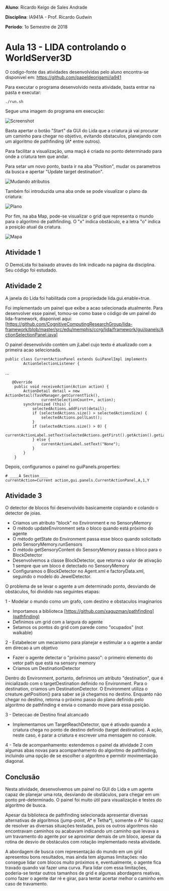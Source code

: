 **Aluno**: Ricardo Keigo de Sales Andrade

**Disciplina**: IA941A - Prof. Ricardo Gudwin

**Período**: 1o Semestre de 2018

# Aula 13 - LIDA controlando o WorldServer3D

O codigo-fonte das atividades desenvolvidas pelo aluno encontra-se disponivel em:
https://github.com/papeldeorigami/ia941

Para executar o programa desenvolvido nesta atividade, basta entrar na pasta e executar:
```
./run.sh
```

Segue uma imagem do programa em execução:

![Screenshot](screenshot.png)

Basta apertar o botão "Start" da GUI do Lida que a criatura já vai procurar um caminho para chegar no objetivo, evitando obstaculos, planejando com um algoritmo de pathfinding (A* entre outros).

Para facilitar a visualização, uma maçã é criada no ponto determinado para onde a criatura tem que andar.

Para setar um novo ponto, basta ir na aba "Position", mudar os parametros da busca e apertar "Update target destination".

![Mudando atributos](position.png)

Também foi introduzida uma aba onde se pode visualizar o plano da criatura:

![Plano](plan.png)

Por fim, na aba Map, pode-se visualizar o grid que representa o mundo para o algoritmo de pathfinding. O "x" indica obstáculo, e a letra "o" indica a posição atual da criatura.

![Mapa](map.png)


## Atividade 1

O DemoLida foi baixado através do link indicado na página da disciplina. Seu código foi estudado.

## Atividade 2

A janela do Lida foi habilitada com a propriedade lida.gui.enable=true.

Foi implementado um painel que exibe a acao selecionada atualmente. Para desenvolver esse painel, tomou-se como base o código de um painel do lida-framework, disponivel aqui:
[https://github.com/CognitiveComputingResearchGroup/lida-framework/blob/master/src/edu/memphis/ccrg/lida/framework/gui/panels/ActionSelectionPanel.java]

O painel desenvolvido contém um jLabel cujo texto é atualizado com a primeira acao selecionada.
```
public class CurrentActionPanel extends GuiPanelImpl implements
        ActionSelectionListener {
```
...
```
   @Override
    public void receiveAction(Action action) {
        ActionDetail detail = new ActionDetail(TaskManager.getCurrentTick(),
                currentSelectionCount++, action);
        synchronized (this) {
            selectedActions.addFirst(detail);
            if (selectedActions.size() > selectedActionsSize) {
                selectedActions.pollLast();
            }
            if (selectedActions.size() > 0) {
                currentActionLabel.setText(selectedActions.getFirst().getAction().getLabel());
            } else {
                currentActionLabel.setText("None");
            }
        }
    }
```

Depois, configuramos o painel no guiPanels.properties:
```
# ____A Section____
currentAction=Current action,gui.panels.CurrentActionPanel,A,1,Y
```

## Atividade 3

O detector de blocos foi desenvolvido basicamente copiando e colando o detector de joias.
- Criamos um atributo "block" no Environment e no SensoryMemory
- O método updateEnvironment seta o bloco quando está próximo do agente
- O método getState do Environment passa esse bloco quando solicitado pelo SensoryMemory.runSensors
- O método getSensoryContent do SensoryMemory passa o bloco para o BlockDetector
- Desenvolvemos a classe BlockDetector, que retorna o valor de ativação 1 sempre que um bloco é detectado no SensoryMemory
- Configuramos o BlockDetector no Agent.xml e factoryData.xml, seguindo o modelo do JewelDetector.

O problema de se levar o agente a um determinado ponto, desviando de obstáculos, foi dividido nas seguintes etapas:

1 - Modelar o mundo como um grafo, com destino e obstaculos imaginarios
    
- Importamos a biblioteca [https://github.com/xaguzman/pathfinding](pathfinding)
- Definimos um grid com a largura do agente
- Setamos os pontos do grid com parede como "ocupados" (not walkable)

2 - Estabelecer um mecanismo para planejar e estimular a o agente a andar em direcao a um objetivo

- Fazer o agente detectar o "próximo passo": o primeiro elemento do vetor path que está na sensory memory
- Criamos um DestinationDetector

Dentro do Environment, portanto, definimos um atributo "destination", que é inicializado com o targetDestination definido no Environment.
Para o destination, criamos um DestinationDetector. O Environment utiliza o creature.getPosition() para saber se já chegamos no destino. Enquanto não chegar no destino, retorna o próximo passo do plano definido pelo algoritmo de pathfinding e envia o comando move para essa posição.

3 - Deteccao de Destino final alcancado
- Implementamos um TargetReachDetector, que é ativado quando a criatura chega no ponto de destino definido (target destination). A ação, neste caso, é parar a criatura e escrever uma mensagem no console.

4 - Tela de acompanhamento: estendemos o painel da atividade 2 com algumas abas novas para acompanhamento do algoritmo de pathfinding, incluindo uma opção de se escolher o algoritmo e permitir movimentação diagonal.

## Conclusão

Nesta atividade, desenvolvemos um painel no GUI do Lida e um agente capaz de planejar uma rota, desviando de obstáculos, para chegar em um ponto pré-determinado. O painel foi muito útil para visualização e testes do algoritmo de busca.

Apesar da biblioteca de pathfinding selecionada apresentar diversas alternativas de algoritmos (jump-point, A* e Tetha*), somente o A* foi capaz de resolver as diversas situações testadas, pois os outros algoritmos não encontravam caminhos ou acabavam indicando um caminho que levava a um travamento do agente por se aproximar demais de um bloco, apesar da rotina de desvio de obstáculos com rotação implementado nesta atividade.

A abordagem de busca com representação do mundo em um grid apresentou bons resultados, mas ainda tem algumas limitações: não consegue lidar com blocos muito próximos e, eventualmente, o agente fica travado quando vai fazer uma curva. Para lidar com essa limitações, poderia-se tentar outros tamanhos de grid e algumas abordagens reativas, como fazer o agente dar ré e girar, para tentar acertar melhor o caminho em caso de travamento.
